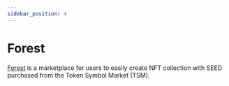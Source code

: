```yaml
---
sidebar_position: 4
---
```


# Forest

[Forest](https://test.eforest.finance) is a marketplace for users to easily create NFT collection with SEED purchased from the Token Symbol Market (TSM).
